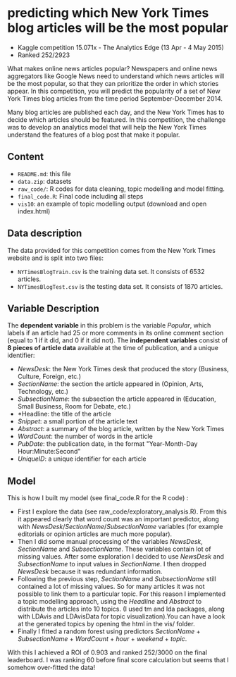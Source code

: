 # predicting which New York Times blog articles will be the most popular

* Kaggle competition 15.071x - The Analytics Edge (13 Apr - 4 May 2015)
* Ranked 252/2923

What makes online news articles popular?
Newspapers and online news aggregators like Google News need to understand which news articles will be the most popular, so that they can prioritize the order in which stories appear. In this competition, you will predict the popularity of a set of New York Times blog articles from the time period September-December 2014.

Many blog articles are published each day, and the New York Times has to decide which articles should be featured. In this competition, the challenge was to develop an analytics model that will help the New York Times understand the features of a blog post that make it popular.

## Content

* `README.md`: this file
* `data.zip`: datasets
* `raw_code/`: R codes for data cleaning, topic modelling and model fitting.
* `final_code.R`: Final code including all steps
* `vis10`: an example of topic modelling output (download and open index.html)

## Data description

The data provided for this competition comes from the New York Times website and is split into two files:

* `NYTimesBlogTrain.csv` is the training data set. It consists of 6532 articles.
* `NYTimesBlogTest.csv` is the testing data set. It consists of 1870 articles.
 
## Variable Description

The **dependent variable** in this problem is the variable *Popular*, which labels if an article had 25 or more comments in its online comment section (equal to 1 if it did, and 0 if it did not). The **independent variables** consist of **8 pieces of article data** available at the time of publication, and a unique identifier:

* *NewsDesk*: the New York Times desk that produced the story (Business, Culture, Foreign, etc.)
* *SectionName*: the section the article appeared in (Opinion, Arts, Technology, etc.)
* *SubsectionName*: the subsection the article appeared in (Education, Small Business, Room for Debate, etc.)
* *Headline: the title of the article
* *Snippet*: a small portion of the article text
* *Abstract*: a summary of the blog article, written by the New York Times
* *WordCount*: the number of words in the article
* *PubDate*: the publication date, in the format "Year-Month-Day Hour:Minute:Second"
* *UniqueID*: a unique identifier for each article

## Model

This is how I built my model (see final_code.R for the R code) :

* First I explore the data (see raw_code/exploratory_analysis.R). From this it appeared clearly that word count was an important predictor, along with *NewsDesk*/*SectionName*/*SubsectionName* variables (for example editorials or opinion articles are much more popular).
* Then I did some manual processing of the variables *NewsDesk*, *SectionName* and *SubsectionName*. These variables contain lot of missing values. After some exploration I decided to use *NewsDesk* and *SubsectionName* to input values in *SectionName*. I then dropped *NewsDesk* because it was redundant information.
* Following the previous step, *SectionName* and *SubsectionName* still contained a lot of missing values. So for many articles it was not possible to link them to a particular topic. For this reason I implemented a topic modelling approach, using the *Headline* and *Abstract* to distribute the articles into 10 topics. (I used tm and lda packages, along with LDAvis and LDAvisData for topic visualization).You can have a look at the generated topics by opening the html in the vis/ folder.
* Finally I fitted a random forest using predictors *SectionName* + *SubsectionName* + *WordCount* + *hour* + *weekend* + *topic*.

With this I achieved a ROI of 0.903 and ranked 252/3000 on the final leaderboard. I was ranking 60 before final score calculation but seems that I somehow over-fitted the data!

